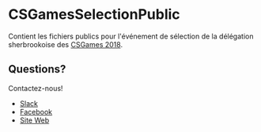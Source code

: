 # CSGamesSelectionPublic

Contient les fichiers publics pour l'événement de sélection de la délégation sherbrookoise des [CSGames 2018](http://2018.csgames.org/).

## Questions?

Contactez-nous!

- [Slack](https://jdis.slack.com/)
- [Facebook](https://www.facebook.com/JDISherbrooke)
- [Site Web](https://jdis.ca/)


